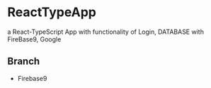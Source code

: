 # ReactTypeApp

a React-TypeScript App with functionality of Login, DATABASE with FireBase9, Google 

## Branch
- Firebase9

